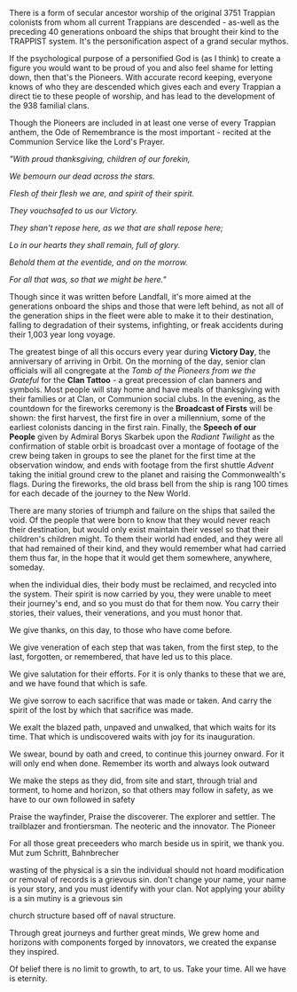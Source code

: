 There is a form of secular ancestor worship of the original 3751 Trappian colonists from whom all current Trappians are descended - as-well as the preceding 40 generations onboard the ships that brought their kind to the TRAPPIST system. It's the personification aspect of a grand secular mythos.

If the psychological purpose of a personified God is (as I think) to create a figure you would want to be proud of you and also feel shame for letting down, then that's the Pioneers. With accurate record keeping, everyone knows of who they are descended which gives each and every Trappian a direct tie to these people of worship, and has lead to the development of the 938 familial clans.

Though the Pioneers are included in at least one verse of every Trappian anthem, the Ode of Remembrance is the most important - recited at the Communion Service like the Lord's Prayer.

_"With proud thanksgiving, children of our forekin,_

_We bemourn our dead across the stars._

_Flesh of their flesh we are, and spirit of their spirit._

_They vouchsafed to us our Victory._

_They shan't repose here, as we that are shall repose here;_

_Lo in our hearts they shall remain, full of glory._

_Behold them at the eventide, and on the morrow._

_For all that was, so that we might be here."_

Though since it was written before Landfall, it's more aimed at the generations onboard the ships and those that were left behind, as not all of the generation ships in the fleet were able to make it to their destination, falling to degradation of their systems, infighting, or freak accidents during their 1,003 year long voyage.

The greatest binge of all this occurs every year during **Victory Day**, the anniversary of arriving in Orbit. On the morning of the day, senior clan officials will all congregate at the _Tomb of the Pioneers from we the Grateful_ for the **Clan Tattoo** - a great precession of clan banners and symbols. Most people will stay home and have meals of thanksgiving with their families or at Clan, or Communion social clubs. In the evening, as the countdown for the fireworks ceremony is the **Broadcast of Firsts** will be shown: the first harvest, the first fire in over a millennium, some of the earliest colonists dancing in the first rain. Finally, the **Speech of our People** given by Admiral Borys Skarbek upon the _Radiant Twilight_ as the confirmation of stable orbit is broadcast over a montage of footage of the crew being taken in groups to see the planet for the first time at the observation window, and ends with footage from the first shuttle _Advent_ taking the initial ground crew to the planet and raising the Commonwealth's flags. During the fireworks, the old brass bell from the ship is rang 100 times for each decade of the journey to the New World.

There are many stories of triumph and failure on the ships that sailed the void. Of the people that were born to know that they would never reach their destination, but would only exist maintain their vessel so that their children's children might. To them their world had ended, and they were all that had remained of their kind, and they would remember what had carried them thus far, in the hope that it would get them somewhere, anywhere, someday.



when the individual dies, their body must be reclaimed, and recycled into the system. Their spirit is now carried by you, they were unable to meet their journey's end, and so you must do that for them now. You carry their stories, their values, their venerations, and you must honor that.


We give thanks, on this day, to those who have come before.

We give veneration of each step that was taken, from the first step, to the last, forgotten, or remembered, that have led us to this place.

We give salutation for their efforts. For it is only thanks to these that we are, and we have found that which is safe.

We give sorrow to each sacrifice that was made or taken. And carry the spirit of the lost by which that sacrifice was made.

We exalt the blazed path, unpaved and unwalked, that which waits for its time. That which is undiscovered waits with joy for its inauguration.

We swear, bound by oath and creed, to continue this journey onward. For it will only end when done. Remember its worth and always look outward

We make the steps as they did, from site and start, through trial and torment,  to home and horizon, so that others may follow in safety, as we have to our own followed in safety

Praise the wayfinder, Praise the discoverer. The explorer and settler. The trailblazer and frontiersman. The neoteric and the innovator. The Pioneer

For all those great preceeders who march beside us in spirit, we thank you. Mut zum Schritt, Bahnbrecher


wasting of the physical is a sin
the individual should not hoard
modification or removal of records is a grievous sin.
don't change your name, your name is your story, and you must identify with your clan.
Not applying your ability is a sin
mutiny is a grievous sin


church structure based off of naval structure.


Through great journeys and further great minds,
We grew home and horizons
with components forged by innovators,
we created the expanse they inspired.

Of belief there is no limit
to growth,
to art,
to us.
Take your time.
All we have is eternity.
